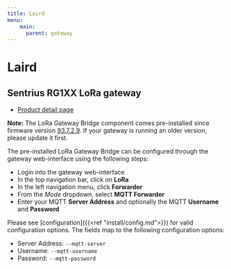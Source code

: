 ```yaml
---
title: Laird
menu:
    main:
      parent: gateway
---
```


# Laird

## Sentrius RG1XX LoRa gateway

* [Product detail page](https://www.lairdtech.com/products/rg1xx-lora-gateway)

**Note:** The LoRa Gateway Bridge component comes pre-installed since firmware version
[93.7.2.9](https://assets.lairdtech.com/home/brandworld/files/CONN-RN-RG1xx-laird-93_7_2_9.pdf).
If your gateway is running an older version, please update it first.

The pre-installed LoRa Gateway Bridge can be configured through the gateway
web-interface using the following steps:

* Login into the gateway web-interface
* In the top navigation bar, click on **LoRa**
* In the left navigation menu, click **Forwarder**
* From the *Mode* dropdown, select **MQTT Forwarder**
* Enter your MQTT **Server Address** and optionally the MQTT **Username** and **Password**

Please see [configuration]({{<ref "install/config.md">}}) for valid
configuration options. The fields map to the following configuration options:

* Server Address:  `--mqtt-server`
* Username: `--mqtt-username`
* Password: `--mqtt-password`
